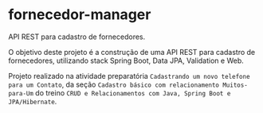 # fornecedor-manager
API REST para cadastro de fornecedores.

O objetivo deste projeto é a construção de uma API REST para cadastro de fornecedores, utilizando stack Spring Boot, Data JPA, Validation e Web.

Projeto realizado na atividade preparatória `Cadastrando um novo telefone para um Contato`, da seção `Cadastro básico com relacionamento Muitos-para-Um` do treino `CRUD e Relacionamentos com Java, Spring Boot e JPA/Hibernate`.
